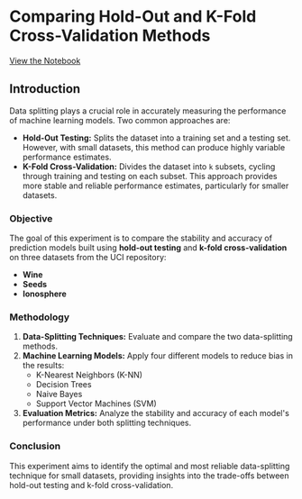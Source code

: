 # Comparing Hold-Out and K-Fold Cross-Validation Methods
[View the Notebook](HoldOutVSKfold.ipynb)

## Introduction

Data splitting plays a crucial role in accurately measuring the performance of machine learning models. Two common approaches are:

- **Hold-Out Testing:** Splits the dataset into a training set and a testing set. However, with small datasets, this method can produce highly variable performance estimates.
- **K-Fold Cross-Validation:** Divides the dataset into `k` subsets, cycling through training and testing on each subset. This approach provides more stable and reliable performance estimates, particularly for smaller datasets.

### Objective
The goal of this experiment is to compare the stability and accuracy of prediction models built using **hold-out testing** and **k-fold cross-validation** on three datasets from the UCI repository:
- **Wine**
- **Seeds**
- **Ionosphere**

### Methodology
1. **Data-Splitting Techniques:** Evaluate and compare the two data-splitting methods.
2. **Machine Learning Models:** Apply four different models to reduce bias in the results:
   - K-Nearest Neighbors (K-NN)
   - Decision Trees
   - Naive Bayes
   - Support Vector Machines (SVM)
3. **Evaluation Metrics:** Analyze the stability and accuracy of each model's performance under both splitting techniques.

### Conclusion
This experiment aims to identify the optimal and most reliable data-splitting technique for small datasets, providing insights into the trade-offs between hold-out testing and k-fold cross-validation.
